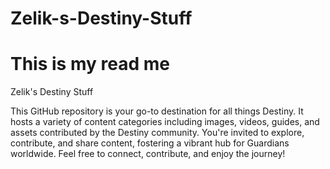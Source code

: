 # Zelik-s-Destiny-Stuff
# This is my read me
Zelik's Destiny Stuff

This GitHub repository is your go-to destination for all things Destiny. It hosts a variety of content categories including images, videos, guides, and assets contributed by the Destiny community. You're invited to explore, contribute, and share content, fostering a vibrant hub for Guardians worldwide. Feel free to connect, contribute, and enjoy the journey!

